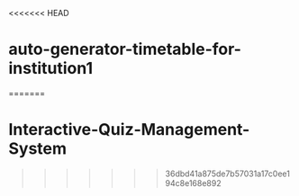 <<<<<<< HEAD
# auto-generator-timetable-for-institution1
=======
# Interactive-Quiz-Management-System
>>>>>>> 36dbd41a875de7b57031a17c0ee194c8e168e892
